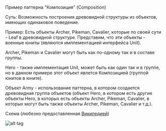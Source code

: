 
Пример паттерна "Композиция" (Composition)

Суть:
Возможность построения древовидной структуры из объектов, имеющих одинаковое поведение.

Пример:
Есть объекты Archer, Pikeman, Cavalier, которые по своей сути - Leaf в древовидной структуре. 
Представим, что эти объекты - военные юниты (являются имплементацией интерфейса Unit). 

Archer, Pikeman и Cavalier могут быть как по-одному так и в составе группы.

Hero - также имплементация Unit, может быть как один так и в группе, но в данном примере этот объект явлется Композицией (группой юнитов в юните).

Объект Army - использование паттерна, в котором создается древовидная группа объектов (объект Hero, в котором есть другие объекты Hero, в которых есть объекты Archer, Pikeman, Cavalier, в которых могут быть также объекты Archer, Pikeman, Cavalier и т.д.).


Схема (любезно предоставленная [Википедией](https://en.wikipedia.org/wiki/Composite_pattern))

![alt tag](https://upload.wikimedia.org/wikipedia/commons/thumb/5/5a/Composite_UML_class_diagram_%28fixed%29.svg/600px-Composite_UML_class_diagram_%28fixed%29.svg.png)
